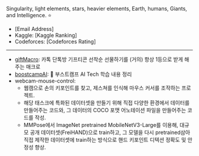 Singularity, light elements, stars, heavier elements, Earth, humans, Giants, and Intelligence. ⭐
- [Email Address]
- Kaggle: [Kaggle Ranking]
- Codeforces: [Codeforces Rating]
---
- [giftMacro](https://github.com/star-bits/giftMacro): 카톡 단톡방 기프티콘 선착순 선물하기를 (거의) 항상 1등으로 받게 해주는 매크로
- [boostcampAI](https://github.com/star-bits/boostcampAI): 🦆 부스트캠프 AI Tech 학습 내용 정리
- webcam-mouse-control:
  - 웹캠으로 손의 키포인트를 찾고, 제스쳐를 인식해 마우스 커서를 조작하는 프로젝트.
  - 해당 태스크에 특화된 데이터셋을 만들기 위해 직접 다양한 환경에서 데이터를 만들어주는 코드와, 그 데이터의 COCO 포맷 어노테이션 파일을 만들어주는 코드를 작성.
  - MMPose에서 ImageNet pretrained MobileNetV3-Large를 이용해, 대규모 공개 데이터셋(FreiHAND)으로 train하고, 그 모델을 다시 pretrained삼아 직접 제작한 데이터셋에 train하는 방식으로 핸드 키포인트 디텍션 정확도 및 안정성 향상.
